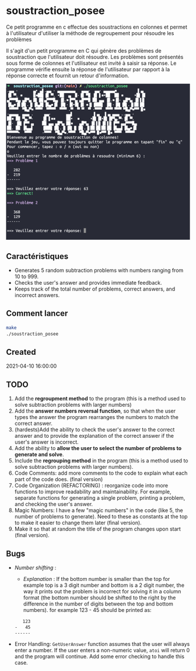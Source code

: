 # soustraction_posee

Ce petit programme en c effectue des soustractions en colonnes et permet à l'utilisateur d'utiliser la méthode de regroupement pour résoudre les problèmes


Il s'agit d'un petit programme en C qui génère des problèmes de soustraction que l'utilisateur doit résoudre. Les problèmes sont présentés sous forme de colonnes et l'utilisateur est invité à saisir sa réponse. Le programme vérifie ensuite la réponse de l'utilisateur par rapport à la réponse correcte et fournit un retour d'information.

![soustraction_posee](./preview.png)

## Caractéristiques

- Generates 5 random subtraction problems with numbers ranging from 10 to 999.
- Checks the user's answer and provides immediate feedback.
- Keeps track of the total number of problems, correct answers, and incorrect answers.

## Comment lancer

```bash
make
./soustraction_posee
```

## Created

2021-04-10 16:00:00

## TODO

1. Add the **regroupment method** to the program (this is a method used to solve subtraction problems with larger numbers)
2. Add the **answer numbers reversal function**, so that when the user types the answer the program rearranges the numbers to match the correct answer.
3. (hardests)Add the ability to check the user's answer to the correct answer and to provide the explanation of the correct answer if the user's answer is incorrect.
4. Add the ability to **allow the user to select the number of problems to generate and solve**.
5. Include the **regrouping method** in the program (this is a method used to solve subtraction problems with larger numbers).
6. Code Comments: add more comments to the code to explain what each part of the code does. (final version)
7. Code Organization (REFACTORING) : reorganize code into more functions to improve readability and maintainability. For example, separate functions for generating a single problem, printing a problem, and checking the user's answer.
8. Magic Numbers: I have a few "magic numbers" in the code (like 5, the number of problems to generate). Need to these as constants at the top to make it easier to change them later (final version).
9. Make it so that at random the title of the program changes upon start (final version).

## Bugs

- _Number shifting_ :
    - _Explanation_ : If the bottom number is smaller than the top for example top is a 3 digit number and bottom is a 2 digit number, the way it prints out the problem is incorrect for solving it in a column format (the bottom number should be shifted to the right by the difference in the number of digits between the top and bottom numbers). for example 123 - 45 should be printed as:
    ```
       123
    -   45
    ------
    ```

- Error Handling: `GetUserAnswer` function assumes that the user will always enter a number. If the user enters a non-numeric value, `atoi` will return 0 and the program will continue. Add some error checking to handle this case.